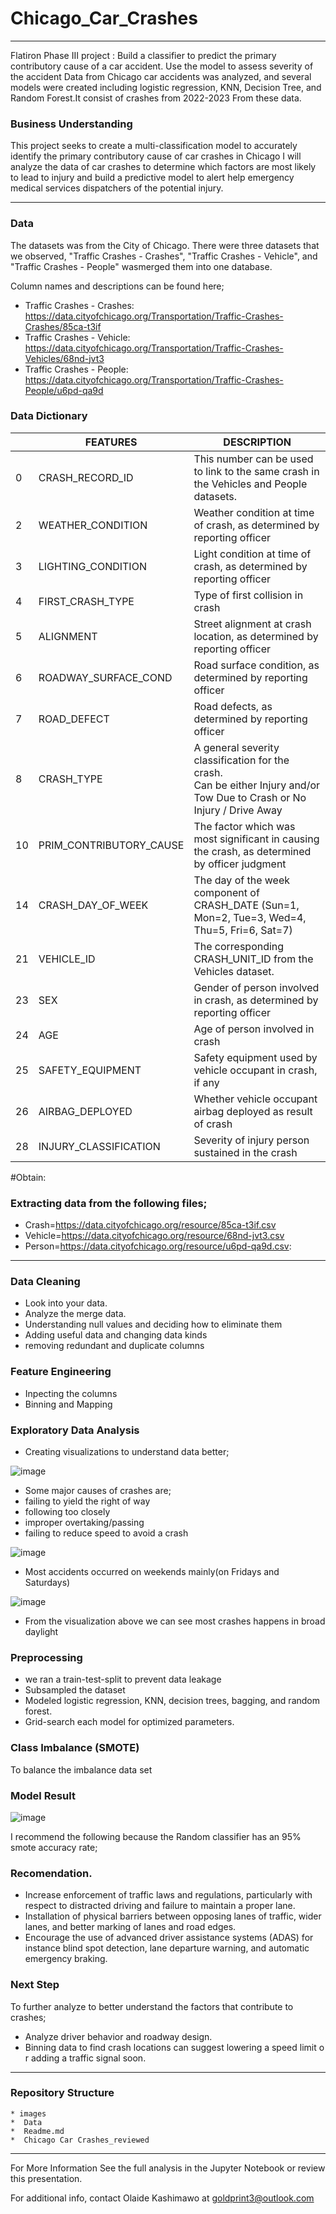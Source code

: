 # Chicago_Car_Crashes
____________________________________________________________________________________________________

Flatiron Phase III project : Build a classifier to predict the primary contributory cause of a car accident. Use the model to assess severity of the accident
Data from Chicago car accidents was analyzed, and several models were created including logistic regression, KNN, Decision Tree, and Random Forest.It consist of crashes from 2022-2023 From these data.

### Business Understanding

This project seeks to create a multi-classification model to accurately identify the primary contributory cause of car crashes in Chicago
I will analyze the data of car crashes to determine which factors are most likely to lead to injury and build a predictive model to alert help emergency medical services dispatchers of the potential injury. 
_______________________________________________________________________________________________________
### Data 
The datasets was from the City of Chicago. There were three datasets that we observed, "Traffic Crashes - Crashes", "Traffic Crashes - Vehicle", and "Traffic Crashes - People" wasmerged them into one database.

Column names and descriptions can be found here;
 * Traffic Crashes - Crashes: https://data.cityofchicago.org/Transportation/Traffic-Crashes-Crashes/85ca-t3if
 * Traffic Crashes - Vehicle: https://data.cityofchicago.org/Transportation/Traffic-Crashes-Vehicles/68nd-jvt3
 * Traffic Crashes - People: https://data.cityofchicago.org/Transportation/Traffic-Crashes-People/u6pd-qa9d

### Data Dictionary

|  	| FEATURES 	| DESCRIPTION 	|
|---	|---	|---	|
| 0 	| CRASH_RECORD_ID 	| This number can be used to link to the same crash in the Vehicles and People datasets. 	|
| 2 	| WEATHER_CONDITION 	| Weather condition at time of crash, as determined by reporting officer 	|
| 3 	| LIGHTING_CONDITION 	| Light condition at time of crash, as determined by reporting officer 	|
| 4 	| FIRST_CRASH_TYPE 	| Type of first collision in crash 	|
| 5 	| ALIGNMENT 	| Street alignment at crash location, as determined by reporting officer 	|
| 6 	| ROADWAY_SURFACE_COND 	| Road surface condition, as determined by reporting officer 	|
| 7 	| ROAD_DEFECT 	| Road defects, as determined by reporting officer 	|
| 8 	| CRASH_TYPE 	| A general severity classification for the crash. <br>Can be either Injury and/or Tow Due to Crash or No Injury / Drive Away 	|
| 10 	| PRIM_CONTRIBUTORY_CAUSE 	| The factor which was most significant in causing the crash, as determined by officer judgment 	|
| 14 	| CRASH_DAY_OF_WEEK 	| The day of the week component of CRASH_DATE (Sun=1, Mon=2, Tue=3, Wed=4, Thu=5, Fri=6, Sat=7) 	|
| 21 	| VEHICLE_ID 	| The corresponding CRASH_UNIT_ID from the Vehicles dataset. 	|
| 23 	| SEX 	| Gender of person involved in crash, as determined by reporting officer 	|
| 24 	| AGE 	| Age of person involved in crash 	|
| 25 	| SAFETY_EQUIPMENT 	| Safety equipment used by vehicle occupant in crash, if any 	|
| 26 	| AIRBAG_DEPLOYED 	| Whether vehicle occupant airbag deployed as result of crash 	|
| 28 	| INJURY_CLASSIFICATION 	| Severity of injury person sustained in the crash 	|
 #Obtain:

### Extracting data from the following files;
* Crash=https://data.cityofchicago.org/resource/85ca-t3if.csv
* Vehicle=https://data.cityofchicago.org/resource/68nd-jvt3.csv
* Person=https://data.cityofchicago.org/resource/u6pd-qa9d.csv:
___________________________________________________________________________________________________________
### Data Cleaning

* Look into your data.
* Analyze the merge data.
* Understanding null values and deciding how to eliminate them
* Adding useful data and changing data kinds
* removing redundant and duplicate columns

### Feature Engineering

* Inpecting the columns
* Binning and Mapping

### Exploratory Data Analysis

* Creating visualizations to understand data better;

![image](https://user-images.githubusercontent.com/82849694/223246993-50bc032d-ffb9-4057-a36b-62b518a4f4e6.png)

* Some major causes of crashes are;
 * failing to yield the right of way
 * following too closely
 * improper overtaking/passing
 * failing to reduce speed to avoid a crash


![image](https://user-images.githubusercontent.com/82849694/223244607-c323b600-bf48-4120-b655-d732e2f60b95.png)
* Most accidents occurred on weekends mainly(on Fridays and Saturdays)

![image](https://user-images.githubusercontent.com/82849694/223244662-612c763d-0961-4368-994c-2748160fe107.png)

* From the visualization above we can see most crashes happens in broad daylight


### Preprocessing 

* we ran a train-test-split  to prevent data leakage
* Subsampled the dataset
* Modeled logistic regression, KNN, decision trees, bagging, and random forest.
* Grid-search each model for optimized parameters.

### Class Imbalance (SMOTE)

To  balance the imbalance data set

### Model Result 

![image](https://user-images.githubusercontent.com/82849694/223450592-1d7b7e97-7b86-432b-af93-f7dfe2337c29.png)

I recommend the following because the Random classifier has an 95%  smote accuracy rate;

### Recomendation.

* Increase enforcement of traffic laws and regulations, particularly with respect to distracted driving and failure to maintain a proper lane.
* Installation of physical barriers between opposing lanes of traffic, wider lanes, and better marking of lanes and road edges.
* Encourage the use of advanced driver assistance systems (ADAS) for instance blind spot detection, lane departure warning, and automatic emergency braking. 

### Next Step
To further analyze to better understand the factors that contribute to crashes; 

* Analyze driver behavior and roadway design.
* Binning data to find crash locations can suggest lowering a speed limit or adding a traffic signal soon.

__________________________________________________________________________________________________________________

 ### Repository Structure

    * images
    *  Data 
    *  Readme.md
    *  Chicago Car Crashes_reviewed
   
___________________________________________________________________________________________________________________
For More Information
See the full analysis in the Jupyter Notebook or review this presentation.

For additional info, contact Olaide Kashimawo at goldprint3@outlook.com
   
